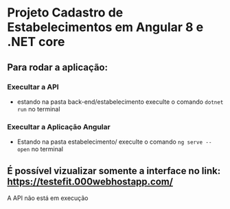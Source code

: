 # Projeto Cadastro de Estabelecimentos em Angular 8 e .NET core

## Para rodar a aplicação:
### Execultar a API
- estando na pasta back-end/estabelecimento execulte o comando `dotnet run` no terminal

### Execultar a Aplicação Angular
- Estando na pasta estabelecimento/ execulte o comando `ng serve --open` no terminal

## É possível vizualizar somente a interface no link: https://testefit.000webhostapp.com/
A API não está em execução
